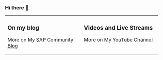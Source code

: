 ### Hi there 👋

<table><tr><td valign="top" width="50%">
  
### On my blog
<!-- blog starts -->
<!-- blog ends -->
More on [My SAP Community Blog](https://people.sap.com/thomas.jung#content:blogposts)
</td>
  
<td valign="top" width="50%">
  
### Videos and Live Streams
<!-- vids starts -->
<!-- vids ends -->
More on [My YouTube Channel](https://www.youtube.com/channel/UCVLSTvSR7UAd87o_0qoIR4Q)
</td></tr></table>


<!--
**jung-thomas/jung-thomas** is a ✨ _special_ ✨ repository because its `README.md` (this file) appears on your GitHub profile.

Here are some ideas to get you started:

- 🔭 I’m currently working on ...
- 🌱 I’m currently learning ...
- 👯 I’m looking to collaborate on ...
- 🤔 I’m looking for help with ...
- 💬 Ask me about ...
- 📫 How to reach me: ...
- 😄 Pronouns: ...
- ⚡ Fun fact: ...
-->
